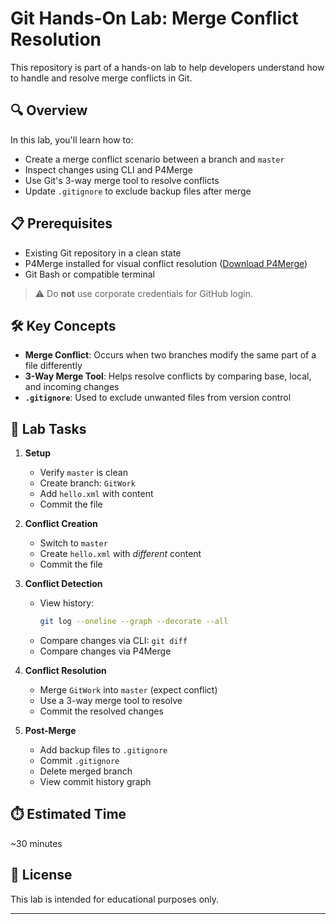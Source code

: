 # Git Hands-On Lab: Merge Conflict Resolution

This repository is part of a hands-on lab to help developers understand how to handle and resolve merge conflicts in Git.

## 🔍 Overview

In this lab, you'll learn how to:

- Create a merge conflict scenario between a branch and `master`
- Inspect changes using CLI and P4Merge
- Use Git's 3-way merge tool to resolve conflicts
- Update `.gitignore` to exclude backup files after merge

## 📋 Prerequisites

- Existing Git repository in a clean state
- P4Merge installed for visual conflict resolution ([Download P4Merge](https://www.perforce.com/downloads/visual-merge-tool))
- Git Bash or compatible terminal

> ⚠️ Do **not** use corporate credentials for GitHub login.

## 🛠️ Key Concepts

- **Merge Conflict**: Occurs when two branches modify the same part of a file differently
- **3-Way Merge Tool**: Helps resolve conflicts by comparing base, local, and incoming changes
- **`.gitignore`**: Used to exclude unwanted files from version control

## 🧪 Lab Tasks

1. **Setup**
   - Verify `master` is clean
   - Create branch: `GitWork`
   - Add `hello.xml` with content
   - Commit the file

2. **Conflict Creation**
   - Switch to `master`
   - Create `hello.xml` with *different* content
   - Commit the file

3. **Conflict Detection**
   - View history:  
     ```bash
     git log --oneline --graph --decorate --all
     ```
   - Compare changes via CLI: `git diff`
   - Compare changes via P4Merge

4. **Conflict Resolution**
   - Merge `GitWork` into `master` (expect conflict)
   - Use a 3-way merge tool to resolve
   - Commit the resolved changes

5. **Post-Merge**
   - Add backup files to `.gitignore`
   - Commit `.gitignore`
   - Delete merged branch
   - View commit history graph

## ⏱️ Estimated Time

~30 minutes

## 📄 License

This lab is intended for educational purposes only.

---
